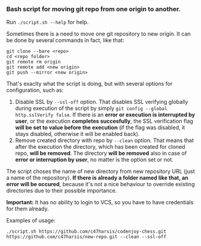 ### Bash script for moving git repo from one origin to another.

Run `./script.sh --help` for help.

Sometimes there is a need to move one git repository to new origin. It can be done by several commands in fact, like that:
```
git clone --bare <repo>
cd <repo folder>
git remote rm origin
git remote add <new origin>
git push --mirror <new origin>
```
That's exaclty what the script is doing, but with several options for configuration, such as:

1. Disable SSL by `--ssl-off` option. That disables SSL verifying globally during execution of the script by simply `git config --global http.sslVerify false`. If there is an **error or execution is interrupted by user**, or the execution **completes succesfully**, the SSL verification flag **will be set to value before the execution** (if the flag was disabled, it stays disabled, otherwise it will be enabled back).
2. Remove created directory with repo by `--clean` option. That means that after the execution the directory, which has been created for cloned repo, **will be removed**. The directory **will be removed** also in case of **error or interruption by user**, no matter is the option set or not.

The script choses the name of new directory from new repository URL (just a name of the repository). **If there is already a folder named like that, an error will be occured**, because it's not a nice behaviour to override existing directories due to their possible importance.


**Important:** It has no ability to login to VCS, so you have to have credentials for them already.

Examples of usage:
```
./script.sh https://github.com/c47harsis/codenjoy-chess.git https://github.com/c47harsis/new-repo.git --clean --ssl-off
```

